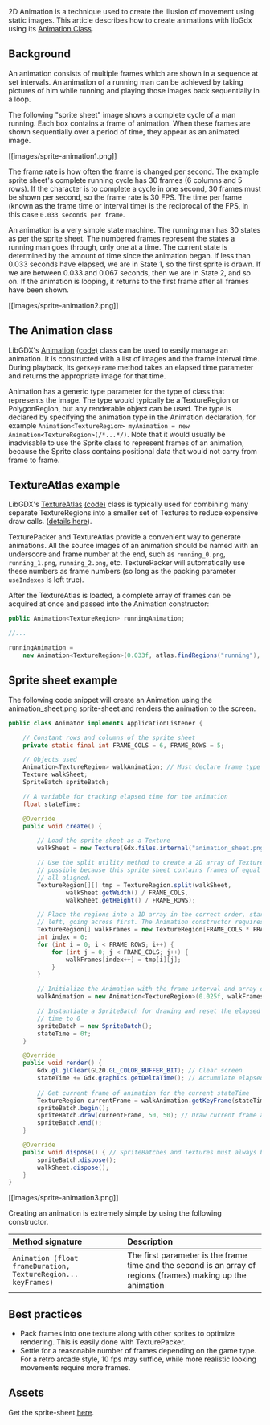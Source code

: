 2D Animation is a technique used to create the illusion of movement using static images. This article describes how to create animations with libGdx using its [Animation Class](https://libgdx.badlogicgames.com/nightlies/docs/api/com/badlogic/gdx/graphics/g2d/Animation.html).

## Background ##

An animation consists of multiple frames which are shown in a sequence at set intervals. An animation of a running man can be achieved by taking pictures of him while running and playing those images back sequentially in a loop.

The following "sprite sheet" image shows a complete cycle of a man running. Each box contains a frame of animation. When these frames are shown sequentially over a period of time, they appear as an animated image.

[[images/sprite-animation1.png]]

The frame rate is how often the frame is changed per second. The example sprite sheet's complete running cycle has 30 frames (6 columns and 5 rows). If the character is to complete a cycle in one second, 30 frames must be shown per second, so the frame rate is 30 FPS. The time per frame (known as the frame time or interval time) is the reciprocal of the FPS, in this case `0.033 seconds per frame`.

An animation is a very simple state machine. The running man has 30 states as per the sprite sheet. The numbered frames represent the states a running man goes through, only one at a time. The current state is determined by the amount of time since the animation began. If less than 0.033 seconds have elapsed, we are in State 1, so the first sprite is drawn. If we are between 0.033 and 0.067 seconds, then we are in State 2, and so on. If the animation is looping, it returns to the first frame after all frames have been shown.

[[images/sprite-animation2.png]]

## The Animation class

LibGDX's [Animation](http://libgdx.badlogicgames.com/nightlies/docs/api/com/badlogic/gdx/graphics/g2d/Animation.html) [(code)](https://github.com/libgdx/libgdx/blob/master/gdx/src/com/badlogic/gdx/graphics/g2d/Animation.java) class can be used to easily manage an animation. It is constructed with a list of images and the frame interval time. During playback, its `getKeyFrame` method takes an elapsed time parameter and returns the appropriate image for that time.

Animation has a generic type parameter for the type of class that represents the image. The type would typically be a TextureRegion or PolygonRegion, but any renderable object can be used. The type is declared by specifying the animation type in the Animation declaration, for example `Animation<TextureRegion> myAnimation = new Animation<TextureRegion>(/*...*/)`. Note that it would usually be inadvisable to use the Sprite class to represent frames of an animation, because the Sprite class contains positional data that would not carry from frame to frame.

## TextureAtlas example ##

LibGDX's [TextureAtlas](http://libgdx.badlogicgames.com/nightlies/docs/api/com/badlogic/gdx/graphics/g2d/TextureAtlas.html) [(code)](https://github.com/libgdx/libgdx/blob/master/gdx/src/com/badlogic/gdx/graphics/g2d/TextureAtlas.java) class is typically used for combining many separate TextureRegions into a smaller set of Textures to reduce expensive draw calls. ([details here](https://github.com/libgdx/libgdx/wiki/Texture-packer#textureatlas)).

TexturePacker and TextureAtlas provide a convenient way to generate animations. All the source images of an animation should be named with an underscore and frame number at the end, such as `running_0.png`, `running_1.png`, `running_2.png`, etc. TexturePacker will automatically use these numbers as frame numbers (so long as the packing parameter `useIndexes` is left true).

After the TextureAtlas is loaded, a complete array of frames can be acquired at once and passed into the Animation constructor:

```java
public Animation<TextureRegion> runningAnimation;

//...

runningAnimation = 
    new Animation<TextureRegion>(0.033f, atlas.findRegions("running"), PlayMode.Looping);
```

## Sprite sheet example ##

The following code snippet will create an Animation using the animation_sheet.png sprite-sheet and renders the animation to the screen. 

```java
public class Animator implements ApplicationListener {

	// Constant rows and columns of the sprite sheet
	private static final int FRAME_COLS = 6, FRAME_ROWS = 5;

	// Objects used
	Animation<TextureRegion> walkAnimation; // Must declare frame type (TextureRegion)
	Texture walkSheet;
	SpriteBatch spriteBatch;

	// A variable for tracking elapsed time for the animation
	float stateTime;

	@Override
	public void create() {

		// Load the sprite sheet as a Texture
		walkSheet = new Texture(Gdx.files.internal("animation_sheet.png"));

		// Use the split utility method to create a 2D array of TextureRegions. This is 
		// possible because this sprite sheet contains frames of equal size and they are 
		// all aligned.
		TextureRegion[][] tmp = TextureRegion.split(walkSheet, 
				walkSheet.getWidth() / FRAME_COLS,
				walkSheet.getHeight() / FRAME_ROWS);

		// Place the regions into a 1D array in the correct order, starting from the top 
		// left, going across first. The Animation constructor requires a 1D array.
		TextureRegion[] walkFrames = new TextureRegion[FRAME_COLS * FRAME_ROWS];
		int index = 0;
		for (int i = 0; i < FRAME_ROWS; i++) {
			for (int j = 0; j < FRAME_COLS; j++) {
				walkFrames[index++] = tmp[i][j];
			}
		}

		// Initialize the Animation with the frame interval and array of frames
		walkAnimation = new Animation<TextureRegion>(0.025f, walkFrames);

		// Instantiate a SpriteBatch for drawing and reset the elapsed animation
		// time to 0
		spriteBatch = new SpriteBatch();
		stateTime = 0f;
	}

	@Override
	public void render() {
		Gdx.gl.glClear(GL20.GL_COLOR_BUFFER_BIT); // Clear screen
		stateTime += Gdx.graphics.getDeltaTime(); // Accumulate elapsed animation time
		
		// Get current frame of animation for the current stateTime
		TextureRegion currentFrame = walkAnimation.getKeyFrame(stateTime, true);
		spriteBatch.begin();
		spriteBatch.draw(currentFrame, 50, 50); // Draw current frame at (50, 50)
		spriteBatch.end();
	}

	@Override
	public void dispose() { // SpriteBatches and Textures must always be disposed
		spriteBatch.dispose();
		walkSheet.dispose();
	}
}
```

[[images/sprite-animation3.png]]

Creating an animation is extremely simple by using the following constructor.

| Method signature | Description |
|:-------------------|:--------------|
| `Animation (float frameDuration, TextureRegion... keyFrames)` | The first parameter is the frame time and the second is an array of regions (frames) making up the animation|

## Best practices ##
 * Pack frames into one texture along with other sprites to optimize rendering. This is easily done with TexturePacker.
 * Settle for a reasonable number of frames depending on the game type. For a retro arcade style, 10 fps may suffice, while more realistic looking movements require more frames.

## Assets ##

Get the sprite-sheet [here](images/sprite-animation4.png).